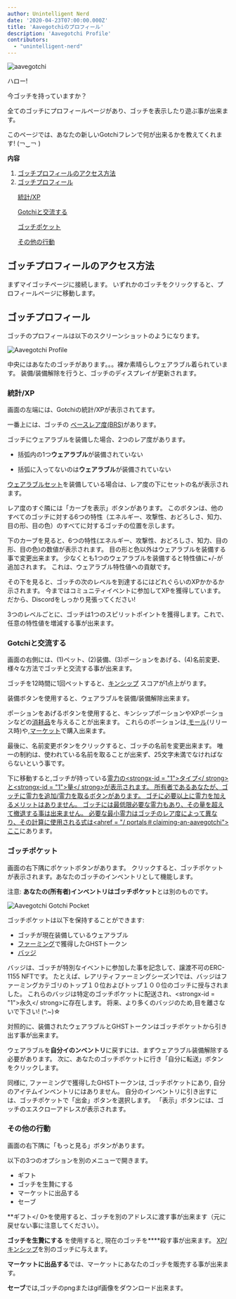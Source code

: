 ```yaml
---
author: Unintelligent Nerd
date: '2020-04-23T07:00:00.000Z'
title: 'Aavegotchiのプロフィール'
description: 'Aavegotchi Profile'
contributors:
  - "unintelligent-nerd"
---
```


<div class="headerImageContainer">
<img class="headerImage" src="/aavegotchi-profile/aavegotchi.png" alt="aavegotchi" />
<p class="headerImageText">ハロー!</p>
</div>

今ゴッチを持っていますか？

全てのゴッチにプロフィールページがあり、ゴッチを表示したり遊ぶ事が出来ます。

このページでは、あなたの新しいGotchiフレンで何が出来るかを教えてくれます! (￢‿￢ )

<div class="contentsBox">

**内容**

<ol>
<li><a href=#accessing-your-gotchi-profile>ゴッチプロフィールのアクセス方法</a></li>
<li><a href=#gotchi-profile>ゴッチプロフィール</a></li>
<p><a href=#stats-xp>統計/XP</a></p>
<p><a href=#interact-with-your-gotchi>Gotchiと交流する</a></p>
<p><a href=#gotchi-pocket>ゴッチポケット</a></p>
<p><a href=#more-actions>その他の行動</a></p>
</ol>

</div>

## ゴッチプロフィールのアクセス方法

まずマイゴッチページに接続します。 いずれかのゴッチをクリックすると、プロフィールページに移動します。

## ゴッチプロフィール

ゴッチのプロフィールは以下のスクリーンショットのようになります。

<img class = "bodyImage" src = "/aavegotchi-profile/aavegotchi-profile.png" alt = "Aavegotchi Profile" />

中央にはあなたのゴッチがあります。。。裸か素晴らしウェアラブル着られています。 装備/装備解除を行うと、ゴッチのディスプレイが更新されます。

### 統計/XP

画面の左端には、Gotchiの統計/XPが表示されてます。

一番上には、ゴッチの [ベースレア度(BRS)](/rarity-farming#base-rarity-score)があります。

ゴッチにウェアラブルを装備した場合、2つのレア度があります。

* 括弧内の1つ**ウェアラブル**が装備されていない

* 括弧に入ってないのは**ウェアラブル**が装備されていない

[ウェアラブルセット](/sets)を装備している場合は、レア度の下にセットの名が表示されます。

レア度のすぐ隣には「カーブを表示」ボタンがあります。 このボタンは、他のすべてのゴッチに対する6つの特性（エネルギー、攻撃性、おどろしさ、知力、目の形、目の色）のすべてに対するゴッチの位置を示します。

下のカーブを見ると、6つの特性(エネルギー、攻撃性、おどろしさ、知力、目の形、目の色)の数値が表示されます。 目の形と色以外はウェアラブルを装備する事で変更出来ます。 少なくとも1つのウェアラブルを装備すると特性値に+/-が追加されます。 これは、ウェアラブル特性値への貢献です。

その下を見ると、ゴッチの次のレベルを到達するにはどれぐらいのXPかかるか示されます。 今まではコミュニティイベントに参加してXPを獲得しています。 だから、Discordをしっかり見張ってください!

3つのレベルごとに、ゴッチは1つのスピリットポイントを獲得します。これで、任意の特性値を増減する事が出来ます。

### Gotchiと交流する

画面の右側には、(1)ペット、(2)装備、(3)ポーションをあげる、(4)名前変更、様々な方法でゴッチと交流する事が出来ます。

ゴッチを12時間に1回ペットすると、[キンシップ](/traits#kinship) スコアが1点上がります。

装備ボタンを使用すると、ウェアラブルを装備/装備解除出来ます。

ポーションをあげるボタンを使用すると、キンシップポーションやXPポーションなどの[消耗品](/ウエラブル#消耗品)を与えることが出来ます。 これらのポーションは,[モール](/モール)(リリース時)や,[マーケット](/マーケット)で購入出来ます。

最後に、名前変更ボタンをクリックすると、ゴッチの名前を変更出来ます。 唯一の制約は、使われている名前を取ることが出来ず、25文字未満でなければならないという事です。

下に移動すると,ゴッチが持っている[霊力の<strongx-id = "1">タイプ</ strong>と<strongx-id = "1">量</ strong>が表示されます。 所有者であるあなたが、ゴッチに霊力を追加/霊力を取るボタンがあります。 ゴチに必要以上に霊力を加えるメリットはありません。 ゴッチには最低限必要な霊力もあり、その量を超えて撤退する事は出来ません。 必要な最小霊力はゴッチのレア度によって異なり、その計算に使用される式は<ahref = "/ portals＃claiming-an-aavegotchi">ここ](/glossary#霊力)にあります。

### ゴッチポケット

画面の右下隅にポケットボタンがあります。 クリックすると、ゴッチポケットが表示されます。あなたのゴッチのインベントリとして機能します。

注意: **あなたの(所有者)**インベントリは**ゴッチポケット**とは別のものです。

<img class = "bodyImage" src = "/aavegotchi-profile/aavegotchi-gotchi-pocket.png" alt = "Aavegotchi Gotchi Pocket" />

ゴッチポケットは以下を保持することができます:

* ゴッチが現在装備しているウェアラブル
* [ファーミング](/rarity-farming)で獲得したGHSTトークン
* [バッジ](/baadge)

バッジは、ゴッチが特別なイベントに参加した事を記念して、譲渡不可のERC-1155 NFTです。 たとえば、レアリティファーミングシーズン1では、バッジはファーミングカテゴリのトップ１０位およびトップ１００位のゴッチに授与されました。 これらのバッジは特定のゴッチポケットに配送され、<strongx-id = "1">永久</ strong>に存在します。 将来、より多くのバッジのため,目を離さないで下さい! (^.~)☆

対照的に、装備されたウェアラブルとGHSTトークンはゴッチポケットから引き出す事が出来ます。

ウェアラブルを**自分イのンベントリ**に戻すには、まずウェアラブル装備解除する必要があります。 次に、あなたのゴッチポケットに行き「自分に転送」ボタンをクリックします。

同様に, ファーミングで獲得したGHSTトークンは, ゴッチポケットにあり, 自分のアイテムインベントリにはありません。 自分のインベントリに引き出すには、ゴッチポケットで「出金」ボタンを選択します。 「表示」ボタンには、ゴッチのエスクローアドレスが表示されます。

### その他の行動

画面の右下隅に「もっと見る」ボタンがあります。

以下の3つのオプションを別のメニューで開きます。

* ギフト
* ゴッチを生贄にする
* マーケットに出品する
* セーブ

**ギフト</ 0>を使用すると、ゴッチを別のアドレスに渡す事が出来ます（元に戻せない事に注意してください）。</p>

**ゴッチを生贄にする** を使用すると, 現在のゴッチを****殺す事が出来ます。 [XP/キンシップ](/traits#experience)を別のゴッチに与えます。

**マーケットに出品する**では、マーケットにあなたのゴッチを販売する事が出来ます。

**セーブ**では,ゴッチのpngまたはgif画像をダウンロード出来ます。